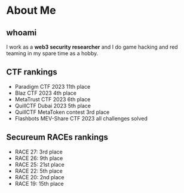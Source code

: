 # About Me

## whoami

I work as a **web3 security researcher** and I do game hacking and red teaming in my spare time as a hobby.

## CTF rankings

- Paradigm CTF 2023 11th place
- Blaz CTF 2023 4th place
- MetaTrust CTF 2023 6th place
- QuillCTF Dubai 2023 5th place
- QuillCTF MetaToken contest 3rd place
- Flashbots MEV-Share CTF 2023 all challenges solved

## Secureum RACEs rankings

- RACE 27: 3rd place
- RACE 26: 9th place
- RACE 25: 21st place
- RACE 22: 5th place
- RACE 20: 2nd place
- RACE 19: 15th place
